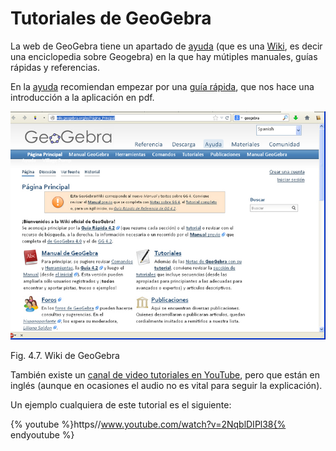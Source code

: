 
# Tutoriales de GeoGebra

La web de GeoGebra tiene un apartado de [ayuda](http://wiki.geogebra.org/es/P%C3%A1gina_Principal) (que es una [Wiki](http://es.wikipedia.org/wiki/Wiki), es decir una enciclopedia sobre Geogebra) en la que hay mútiples manuales, guías rápidas y referencias.

En la [ayuda](http://wiki.geogebra.org/es/P%C3%A1gina_Principal) recomiendan empezar por una [guía rápida](http://www.geogebra.org/help/geogebraquickstart_es.pdf), que nos hace una introducción a la aplicación en pdf.

![](img/geo_wiki.jpg)
<td style="text-align: center;">Fig. 4.7. Wiki de GeoGebra</td>

También existe un [canal de video tutoriales en YouTube](http://www.youtube.com/user/GeoGebraChannel), pero que están en inglés (aunque en ocasiones el audio no es vital para seguir la explicación).

Un ejemplo cualquiera de este tutorial es el siguiente:


{% youtube %}https//www.youtube.com/watch?v=2NqblDIPl38{% endyoutube %}

